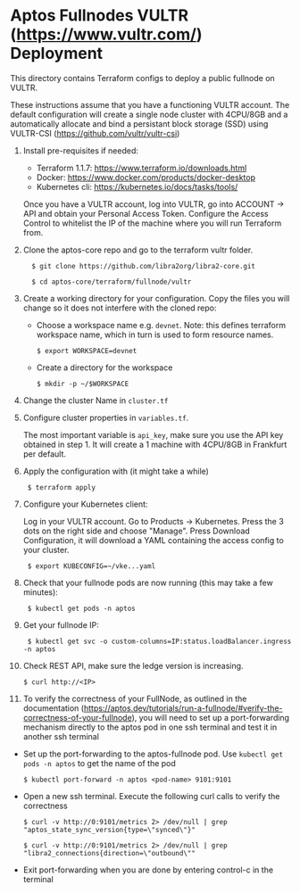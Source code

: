 Aptos Fullnodes VULTR (https://www.vultr.com/) Deployment
==============================

This directory contains Terraform configs to deploy a public fullnode on VULTR.

These instructions assume that you have a functioning VULTR account. 
The default configuration will create a single node cluster with 4CPU/8GB and a automatically allocate and bind a persistant block storage (SSD) using VULTR-CSI (https://github.com/vultr/vultr-csi)


1. Install pre-requisites if needed:

   * Terraform 1.1.7: https://www.terraform.io/downloads.html
   * Docker: https://www.docker.com/products/docker-desktop
   * Kubernetes cli: https://kubernetes.io/docs/tasks/tools/
   
   Once you have a VULTR account, log into VULTR, go into ACCOUNT -> API and obtain your Personal Access Token.
   Configure the Access Control to whitelist the IP of the machine where you will run Terraform from.


2. Clone the aptos-core repo and go to the terraform vultr folder.

         $ git clone https://github.com/libra2org/libra2-core.git

         $ cd aptos-core/terraform/fullnode/vultr

3. Create a working directory for your configuration.  Copy the files you will change so it does not interfere with the cloned repo:

   * Choose a workspace name e.g. `devnet`. Note: this defines terraform workspace name, which in turn is used to form resource names.

         $ export WORKSPACE=devnet

   * Create a directory for the workspace

         $ mkdir -p ~/$WORKSPACE         

4. Change the cluster Name in `cluster.tf`

5. Configure cluster properties in `variables.tf`. 

    The most important variable is `api_key`, make sure you use the API key obtained in step 1. It will create a 1 machine with 4CPU/8GB in Frankfurt per default.

6. Apply the configuration with (it might take a while)
        
        $ terraform apply

7. Configure your Kubernetes client:

    Log in your VULTR account. Go to Products -> Kubernetes. Press  the 3 dots on the right side and choose "Manage".
    Press Download Configuration, it will download a YAML containing the access config to your cluster.

        $ export KUBECONFIG=~/vke...yaml

8. Check that your fullnode pods are now running (this may take a few minutes):

        $ kubectl get pods -n aptos

9. Get your fullnode IP:

        $ kubectl get svc -o custom-columns=IP:status.loadBalancer.ingress -n aptos

10. Check REST API, make sure the ledge version is increasing.

        $ curl http://<IP>

11. To verify the correctness of your FullNode, as outlined in the documentation (https://aptos.dev/tutorials/run-a-fullnode/#verify-the-correctness-of-your-fullnode), you will need to set up a port-forwarding mechanism directly to the aptos pod in one ssh terminal and test it in another ssh terminal

   * Set up the port-forwarding to the aptos-fullnode pod.  Use `kubectl get pods -n aptos` to get the name of the pod

         $ kubectl port-forward -n aptos <pod-name> 9101:9101

   * Open a new ssh terminal.  Execute the following curl calls to verify the correctness

         $ curl -v http://0:9101/metrics 2> /dev/null | grep "aptos_state_sync_version{type=\"synced\"}"

         $ curl -v http://0:9101/metrics 2> /dev/null | grep "libra2_connections{direction=\"outbound\""

   * Exit port-forwarding when you are done by entering control-c in the terminal
